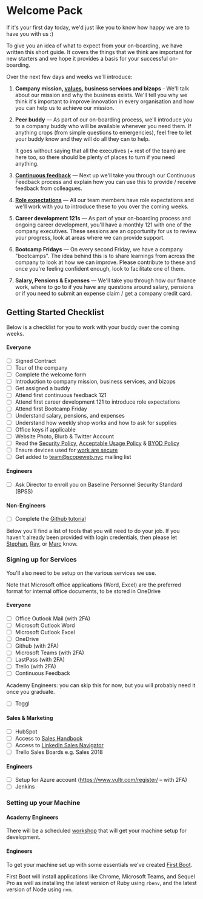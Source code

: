 # Welcome Pack

If it's your first day today, we'd just like you to know how happy we are to have you with us :)

To give you an idea of what to expect from your on-boarding, we have written this short guide. It covers the things that we think are important for new starters and we hope it provides a basis for your successful on-boarding.

Over the next few days and weeks we'll introduce:

1. **Company mission, [values](https://github.com/scopeweb/handbook#our-values), business services and bizops** - We'll talk about our mission and why the business exists. We'll tell you why we think it's important to improve innovation in every organisation and how you can help us to achieve our mission.
2. **Peer buddy** — As part of our on-boarding process, we'll introduce you to a company buddy who will be available whenever you need them. If anything crops (from simple questions to emergencies), feel free to let your buddy know and they will do all they can to help.

   It goes without saying that all the executives (+ rest of the team) are here too, so there should be plenty of places to turn if you need anything.
3. [**Continuous feedback**](https://github.com/scopeweb/handbook/blob/master/team-norms/continuous_feedback.md) — Next up we'll take you through our Continuous Feedback process and explain how you can use this to provide / receive feedback from colleagues.
4. [**Role expectations**](https://github.com/scopeweb/handbook/tree/master/roles/) — All our team members have role expectations and we'll work with you to introduce these to you over the coming weeks.
5. **Career development 121s** — As part of your on-boarding process and ongoing career development, you'll have a monthly 121 with one of the company executives. These sessions are an opportunity for us to review your progress, look at areas where we can provide support.
6. **Bootcamp Fridays** — On every second Friday, we have a company "bootcamps". The idea behind this is to share learnings from across the company to look at how we can improve. Please contribute to these and once you're feeling confident enough, look to facilitate one of them.
7. **Salary, Pensions & Expenses** — We'll take you through how our finance work, where to go to if you have any questions around salary, pensions or if you need to submit an expense claim / get a company credit card.

## Getting Started Checklist

Below is a checklist for you to work with your buddy over the coming weeks.

#### Everyone

* [ ] Signed Contract
* [ ] Tour of the company
* [ ] Complete the welcome form
* [ ] Introduction to company mission, business services, and bizops
* [ ] Get assigned a buddy
* [ ] Attend first continuous feedback 121
* [ ] Attend first career development 121 to introduce role expectations
* [ ] Attend first Bootcamp Friday
* [ ] Understand salary, pensions, and expenses
* [ ] Understand how weekly shop works and how to ask for supplies
* [ ] Office keys if applicable
* [ ] Website Photo, Blurb & Twitter Account
* [ ] Read the [Security Policy](../guides/security/security_policy.md), [Acceptable Usage Policy](../guides/security/acceptable_usage_policy.md) & [BYOD Policy](../guides/security/byod.md)
* [ ] Ensure devices used for [work are secure](../guides/security/protect_the_company.md)
* [ ] Get added to team@scopeweb.nyc mailing list

#### Engineers

* [ ] Ask Director to enroll you on Baseline Personnel Security Standard (BPSS)

#### Non-Engineers
* [ ] Complete the [Github tutorial](https://guides.github.com/activities/hello-world/)

Below you'll find a list of tools that you will need to do your job. If you haven't already been provided with login credentials, then please let [Stephan](stephan@scopeweb.nyc), [Ray](ray@scopeweb.nyc), or [Marc](marc@scopeweb.nyc) know. 

### Signing up for Services

You'll also need to be setup on the various services we use.

Note that Microsoft office applications (Word, Excel) are the preferred format for internal office documents, to be stored in OneDrive

#### Everyone

* [ ] Office Outlook Mail (with 2FA)
* [ ] Microsoft Outlook Word
* [ ] Microsoft Outlook Excel
* [ ] OneDrive
* [ ] Github (with 2FA)
* [ ] Microsoft Teams (with 2FA)
* [ ] LastPass (with 2FA)
* [ ] Trello (with 2FA)
* [ ] Continuous Feedback

Academy Engineers: you can skip this for now, but you will probably need it once you graduate.

* [ ] Toggl

#### Sales & Marketing

* [ ] HubSpot
* [ ] Access to [Sales Handbook](https://github.com/scopeweb/sales-handbook)
* [ ] Access to [LinkedIn Sales Navigator](https://www.linkedin.com/sales/)
* [ ] Trello Sales Boards e.g. Sales 2018

#### Engineers

* [ ] Setup for Azure account (https://www.vultr.com/register/ – with 2FA)
* [ ] Jenkins

### Setting up your Machine

#### Academy Engineers

There will be a scheduled [workshop](https://github.com/scopeweb/learn/tree/master/workshops/00-Setup-Workshop) that will get your machine setup for development.

#### Engineers

To get your machine set up with some essentials we've created [First Boot](https://github.com/scopeweb/first-boot).

First Boot will install applications like Chrome, Microsoft Teams, and Sequel Pro as well as installing the latest version of Ruby using `rbenv`, and the latest version of Node using `nvm`.